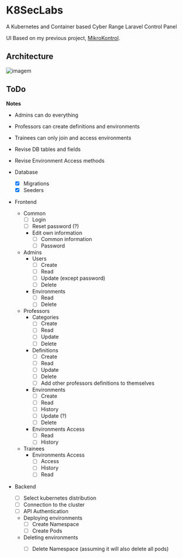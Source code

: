 # K8SecLabs

A Kubernetes and Container based Cyber Range Laravel Control Panel

UI Based on my previous project, [MikroKontrol](https://https://github.com/freemann350/MikroKontrol).
    
## Architecture

![imagem](https://github.com/freemann350/K8SecLabs/assets/25934321/3cf72a22-bca6-4a76-82dd-2e328e56ea77)

## ToDo

**Notes**

- Admins can do everything
- Professors can create definitions and environments
- Trainees can only join and access environments

- Revise DB tables and fields
- Revise Environment Access methods

- Database
  - [x] Migrations
  - [x] Seeders

- Frontend
  - Common
    - [ ] Login
    - [ ] Reset password (?)
    - Edit own information
      - [ ] Common information
      - [ ] Password
  - Admins
    - Users
      - [ ] Create
      - [ ] Read
      - [ ] Update (except password)
      - [ ] Delete
    - Environments
      - [ ] Read
      - [ ] Delete
  - Professors
    - Categories
      - [ ] Create
      - [ ] Read
      - [ ] Update
      - [ ] Delete
    - Definitions
      - [ ] Create
      - [ ] Read
      - [ ] Update
      - [ ] Delete
      - [ ] Add other professors definitions to themselves
    - Environments
      - [ ] Create
      - [ ] Read
      - [ ] History
      - [ ] Update (?)
      - [ ] Delete
    - Environments Access
      - [ ] Read
      - [ ] History
  - Trainees
      - Environments Access
        - [ ] Access
        - [ ] History
        - [ ] Read

- Backend
  - [ ] Select kubernetes distribution
  - [ ] Connection to the cluster
  - [ ] API Authentication
  - Deploying environments
    - [ ] Create Namespace
    - [ ] Create Pods
  - Deleting environments
    - [ ] Delete Namespace (assuming it will also delete all pods)


